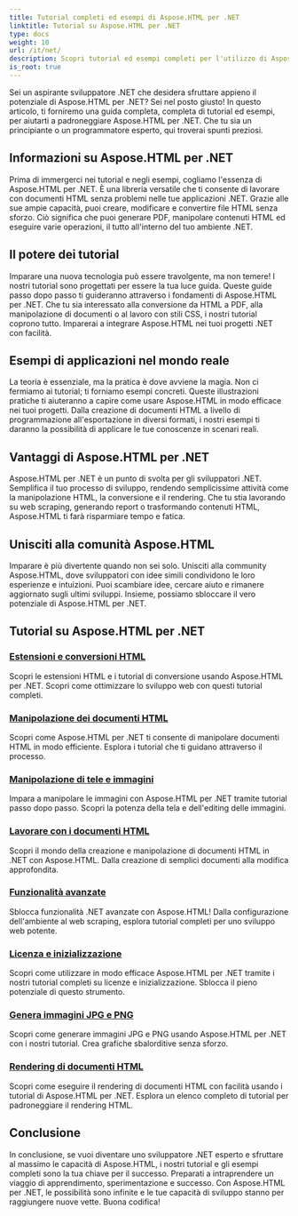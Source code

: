 ```yaml
---
title: Tutorial completi ed esempi di Aspose.HTML per .NET
linktitle: Tutorial su Aspose.HTML per .NET
type: docs
weight: 10
url: /it/net/
description: Scopri tutorial ed esempi completi per l'utilizzo di Aspose.HTML per .NET. Sfrutta la potenza di Aspose.HTML per migliorare le tue competenze di sviluppo .NET.
is_root: true
---
```


Sei un aspirante sviluppatore .NET che desidera sfruttare appieno il potenziale di Aspose.HTML per .NET? Sei nel posto giusto! In questo articolo, ti forniremo una guida completa, completa di tutorial ed esempi, per aiutarti a padroneggiare Aspose.HTML per .NET. Che tu sia un principiante o un programmatore esperto, qui troverai spunti preziosi.

## Informazioni su Aspose.HTML per .NET

Prima di immergerci nei tutorial e negli esempi, cogliamo l'essenza di Aspose.HTML per .NET. È una libreria versatile che ti consente di lavorare con documenti HTML senza problemi nelle tue applicazioni .NET. Grazie alle sue ampie capacità, puoi creare, modificare e convertire file HTML senza sforzo. Ciò significa che puoi generare PDF, manipolare contenuti HTML ed eseguire varie operazioni, il tutto all'interno del tuo ambiente .NET.

## Il potere dei tutorial

Imparare una nuova tecnologia può essere travolgente, ma non temere! I nostri tutorial sono progettati per essere la tua luce guida. Queste guide passo dopo passo ti guideranno attraverso i fondamenti di Aspose.HTML per .NET. Che tu sia interessato alla conversione da HTML a PDF, alla manipolazione di documenti o al lavoro con stili CSS, i nostri tutorial coprono tutto. Imparerai a integrare Aspose.HTML nei tuoi progetti .NET con facilità.

## Esempi di applicazioni nel mondo reale

La teoria è essenziale, ma la pratica è dove avviene la magia. Non ci fermiamo ai tutorial; ti forniamo esempi concreti. Queste illustrazioni pratiche ti aiuteranno a capire come usare Aspose.HTML in modo efficace nei tuoi progetti. Dalla creazione di documenti HTML a livello di programmazione all'esportazione in diversi formati, i nostri esempi ti daranno la possibilità di applicare le tue conoscenze in scenari reali.

## Vantaggi di Aspose.HTML per .NET

Aspose.HTML per .NET è un punto di svolta per gli sviluppatori .NET. Semplifica il tuo processo di sviluppo, rendendo semplicissime attività come la manipolazione HTML, la conversione e il rendering. Che tu stia lavorando su web scraping, generando report o trasformando contenuti HTML, Aspose.HTML ti farà risparmiare tempo e fatica.

## Unisciti alla comunità Aspose.HTML

Imparare è più divertente quando non sei solo. Unisciti alla community Aspose.HTML, dove sviluppatori con idee simili condividono le loro esperienze e intuizioni. Puoi scambiare idee, cercare aiuto e rimanere aggiornato sugli ultimi sviluppi. Insieme, possiamo sbloccare il vero potenziale di Aspose.HTML per .NET.

## Tutorial su Aspose.HTML per .NET

### [Estensioni e conversioni HTML](./html-extensions-and-conversions/)
Scopri le estensioni HTML e i tutorial di conversione usando Aspose.HTML per .NET. Scopri come ottimizzare lo sviluppo web con questi tutorial completi.
### [Manipolazione dei documenti HTML](./html-document-manipulation/)
Scopri come Aspose.HTML per .NET ti consente di manipolare documenti HTML in modo efficiente. Esplora i tutorial che ti guidano attraverso il processo.
### [Manipolazione di tele e immagini](./canvas-and-image-manipulation/)
Impara a manipolare le immagini con Aspose.HTML per .NET tramite tutorial passo dopo passo. Scopri la potenza della tela e dell'editing delle immagini.
### [Lavorare con i documenti HTML](./working-with-html-documents/)
Scopri il mondo della creazione e manipolazione di documenti HTML in .NET con Aspose.HTML. Dalla creazione di semplici documenti alla modifica approfondita.
### [Funzionalità avanzate](./advanced-features/)
Sblocca funzionalità .NET avanzate con Aspose.HTML! Dalla configurazione dell'ambiente al web scraping, esplora tutorial completi per uno sviluppo web potente.
### [Licenza e inizializzazione](./licensing-and-initialization/)
Scopri come utilizzare in modo efficace Aspose.HTML per .NET tramite i nostri tutorial completi su licenze e inizializzazione. Sblocca il pieno potenziale di questo strumento.
### [Genera immagini JPG e PNG](./generate-jpg-and-png-images/)
Scopri come generare immagini JPG e PNG usando Aspose.HTML per .NET con i nostri tutorial. Crea grafiche sbalorditive senza sforzo.
### [Rendering di documenti HTML](./rendering-html-documents/)
Scopri come eseguire il rendering di documenti HTML con facilità usando i tutorial di Aspose.HTML per .NET. Esplora un elenco completo di tutorial per padroneggiare il rendering HTML.

## Conclusione
In conclusione, se vuoi diventare uno sviluppatore .NET esperto e sfruttare al massimo le capacità di Aspose.HTML, i nostri tutorial e gli esempi completi sono la tua chiave per il successo. Preparati a intraprendere un viaggio di apprendimento, sperimentazione e successo. Con Aspose.HTML per .NET, le possibilità sono infinite e le tue capacità di sviluppo stanno per raggiungere nuove vette. Buona codifica!
